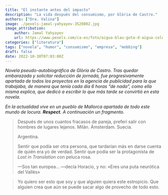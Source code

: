 ```yaml
---
title: "El instante antes del impacto"
description: "La vida después del consumismo, por Glòria de Castro."
authors: ["Dra. Valina"]
image: ./pexels-jamal-yahyayev-3520802.jpg
image_attribution:
    author: Jamal Yahyayev
    url: https://www.pexels.com/ca-es/foto/aigua-blau-gota-d-aigua-colors-3520802/
categories: ["literatura"]
tags: ["novela", "humor", "consumismo", "empresa", "mobbing"]
draft: false
date: 2022-10-30T07:03:00Z
---
```


*Novela pseudo-autobiográfica de Glòria de Castro. Tras quedar embarazada y solicitar reducción de jornada, fue progresivamente apartada de todos los proyectos en la agencia de publicidad para la que trabajaba, de manera que tenía cada día 6 horas "de nada", como ella misma explica, que dedicó a escribir lo que más tarde se convirtió en esta novela.*

*En la actualidad vive en un pueblo de Mallorca apartada de todo este mundo de locura. **Respect.** A continuación un fragmento.*


> Después de unos cuantos fracasos de pareja, preferí salir con hombres de lugares lejanos. Milán. Ámsterdam. Suecia.<p>
Argentina.<p>
Sentir que podía ser otra persona, que tardarían más en darse cuenta de quién era yo de verdad. Sentir que podía ser la protagonista de *Lost in Translation* con peluca rosa.<p>
—Sos tan europea... —decía Horacio, y no: «Eres una puta neurótica del Vallès»


> Yo quiero ser esto que soy y que alguien quiera este estropicio. Que alguien crea que aún se puede sacar algo de provecho de todo esto.

